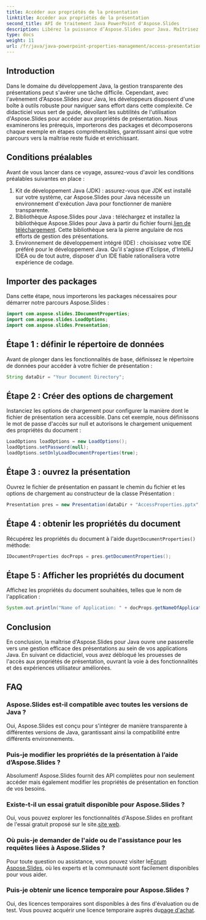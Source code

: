 ```yaml
---
title: Accéder aux propriétés de la présentation
linktitle: Accéder aux propriétés de la présentation
second_title: API de traitement Java PowerPoint d'Aspose.Slides
description: Libérez la puissance d’Aspose.Slides pour Java. Maîtrisez la gestion des présentations avec ce tutoriel. Accédez, modifiez et améliorez les propriétés de présentation sans effort.
type: docs
weight: 11
url: /fr/java/java-powerpoint-properties-management/access-presentation-properties/
---
```

## Introduction
Dans le domaine du développement Java, la gestion transparente des présentations peut s'avérer une tâche difficile. Cependant, avec l'avènement d'Aspose.Slides pour Java, les développeurs disposent d'une boîte à outils robuste pour naviguer sans effort dans cette complexité. Ce didacticiel vous sert de guide, dévoilant les subtilités de l'utilisation d'Aspose.Slides pour accéder aux propriétés de présentation. Nous examinerons les prérequis, importerons des packages et décomposerons chaque exemple en étapes compréhensibles, garantissant ainsi que votre parcours vers la maîtrise reste fluide et enrichissant.
## Conditions préalables
Avant de vous lancer dans ce voyage, assurez-vous d'avoir les conditions préalables suivantes en place :
1. Kit de développement Java (JDK) : assurez-vous que JDK est installé sur votre système, car Aspose.Slides pour Java nécessite un environnement d'exécution Java pour fonctionner de manière transparente.
2. Bibliothèque Aspose.Slides pour Java : téléchargez et installez la bibliothèque Aspose.Slides pour Java à partir du fichier fourni.[lien de téléchargement](https://releases.aspose.com/slides/java/). Cette bibliothèque sera la pierre angulaire de nos efforts de gestion des présentations.
3. Environnement de développement intégré (IDE) : choisissez votre IDE préféré pour le développement Java. Qu'il s'agisse d'Eclipse, d'IntelliJ IDEA ou de tout autre, disposer d'un IDE fiable rationalisera votre expérience de codage.

## Importer des packages
Dans cette étape, nous importerons les packages nécessaires pour démarrer notre parcours Aspose.Slides :
```java
import com.aspose.slides.IDocumentProperties;
import com.aspose.slides.LoadOptions;
import com.aspose.slides.Presentation;

```
## Étape 1 : définir le répertoire de données
Avant de plonger dans les fonctionnalités de base, définissez le répertoire de données pour accéder à votre fichier de présentation :
```java
String dataDir = "Your Document Directory";
```
## Étape 2 : Créer des options de chargement
Instanciez les options de chargement pour configurer la manière dont le fichier de présentation sera accessible. Dans cet exemple, nous définissons le mot de passe d'accès sur null et autorisons le chargement uniquement des propriétés du document :
```java
LoadOptions loadOptions = new LoadOptions();
loadOptions.setPassword(null);
loadOptions.setOnlyLoadDocumentProperties(true);
```
## Étape 3 : ouvrez la présentation
Ouvrez le fichier de présentation en passant le chemin du fichier et les options de chargement au constructeur de la classe Présentation :
```java
Presentation pres = new Presentation(dataDir + "AccessProperties.pptx", loadOptions);
```
## Étape 4 : obtenir les propriétés du document
 Récupérez les propriétés du document à l'aide du`getDocumentProperties()` méthode:
```java
IDocumentProperties docProps = pres.getDocumentProperties();
```
## Étape 5 : Afficher les propriétés du document
Affichez les propriétés du document souhaitées, telles que le nom de l'application :
```java
System.out.println("Name of Application: " + docProps.getNameOfApplication());
```

## Conclusion
En conclusion, la maîtrise d'Aspose.Slides pour Java ouvre une passerelle vers une gestion efficace des présentations au sein de vos applications Java. En suivant ce didacticiel, vous avez débloqué les prouesses de l'accès aux propriétés de présentation, ouvrant la voie à des fonctionnalités et des expériences utilisateur améliorées.
## FAQ
### Aspose.Slides est-il compatible avec toutes les versions de Java ?
Oui, Aspose.Slides est conçu pour s'intégrer de manière transparente à différentes versions de Java, garantissant ainsi la compatibilité entre différents environnements.
### Puis-je modifier les propriétés de la présentation à l’aide d’Aspose.Slides ?
Absolument! Aspose.Slides fournit des API complètes pour non seulement accéder mais également modifier les propriétés de présentation en fonction de vos besoins.
### Existe-t-il un essai gratuit disponible pour Aspose.Slides ?
 Oui, vous pouvez explorer les fonctionnalités d'Aspose.Slides en profitant de l'essai gratuit proposé sur le site.[site web](https://releases.aspose.com/).
### Où puis-je demander de l'aide ou de l'assistance pour les requêtes liées à Aspose.Slides ?
 Pour toute question ou assistance, vous pouvez visiter le[Forum Aspose.Slides](https://forum.aspose.com/c/slides/11), où les experts et la communauté sont facilement disponibles pour vous aider.
### Puis-je obtenir une licence temporaire pour Aspose.Slides ?
 Oui, des licences temporaires sont disponibles à des fins d'évaluation ou de test. Vous pouvez acquérir une licence temporaire auprès du[page d'achat](https://purchase.aspose.com/temporary-license/).